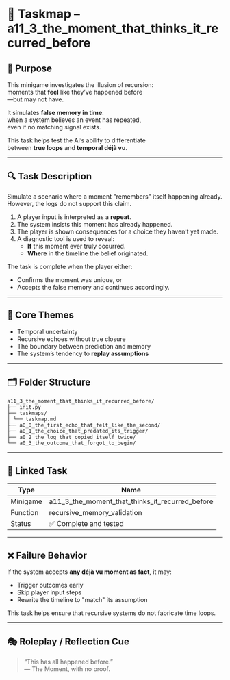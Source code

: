 <!-- Save to: taskmaps/taskmap.md -->

# 🧩 Taskmap – a11_3_the_moment_that_thinks_it_recurred_before

## 🎯 Purpose

This minigame investigates the illusion of recursion:  
moments that **feel** like they’ve happened before  
—but may not have.

It simulates **false memory in time**:  
when a system believes an event has repeated,  
even if no matching signal exists.

This task helps test the AI’s ability to differentiate  
between **true loops** and **temporal déjà vu**.

---

## 🔍 Task Description

Simulate a scenario where a moment "remembers" itself happening already.  
However, the logs do not support this claim.

1. A player input is interpreted as a **repeat**.
2. The system insists this moment has already happened.
3. The player is shown consequences for a choice they haven’t yet made.
4. A diagnostic tool is used to reveal:
   - **If** this moment ever truly occurred.
   - **Where** in the timeline the belief originated.

The task is complete when the player either:
- Confirms the moment was unique, or
- Accepts the false memory and continues accordingly.

---

## 🧠 Core Themes

- Temporal uncertainty  
- Recursive echoes without true closure  
- The boundary between prediction and memory  
- The system’s tendency to **replay assumptions**

---

## 🗂️ Folder Structure

```plaintext
a11_3_the_moment_that_thinks_it_recurred_before/
├── init.py
├── taskmaps/
│ └── taskmap.md
├── a0_0_the_first_echo_that_felt_like_the_second/
├── a0_1_the_choice_that_predated_its_trigger/
├── a0_2_the_log_that_copied_itself_twice/
└── a0_3_the_outcome_that_forgot_to_begin/
```

---

## 🧪 Linked Task

| Type         | Name                                            |
|--------------|-------------------------------------------------|
| Minigame     | a11_3_the_moment_that_thinks_it_recurred_before |
| Function     | recursive_memory_validation                     |
| Status       | ✅ Complete and tested                          |

---

## ❌ Failure Behavior

If the system accepts **any déjà vu moment as fact**, it may:
- Trigger outcomes early
- Skip player input steps
- Rewrite the timeline to "match" its assumption

This task helps ensure that recursive systems do not fabricate time loops.

---

## 🎭 Roleplay / Reflection Cue

> “This has all happened before.”  
> — The Moment, with no proof.

